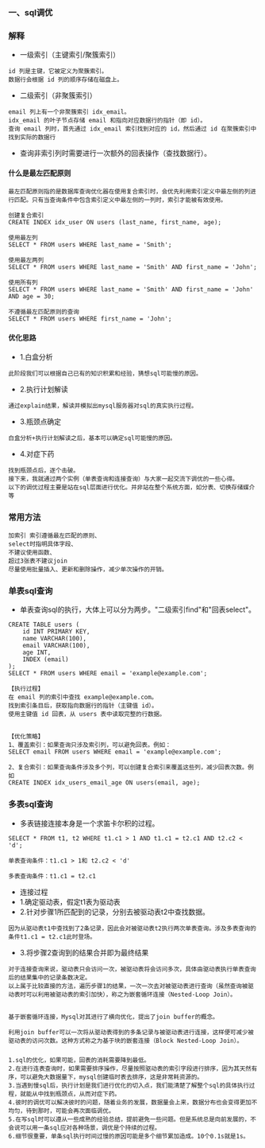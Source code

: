 ### 一、sql调优


### 解释
* 一级索引（主键索引/聚簇索引）
```
id 列是主键，它被定义为聚簇索引。
数据行会根据 id 列的顺序存储在磁盘上。
```
* 二级索引（非聚簇索引）
```
email 列上有一个非聚簇索引 idx_email。
idx_email 的叶子节点存储 email 和指向对应数据行的指针（即 id）。
查询 email 列时，首先通过 idx_email 索引找到对应的 id，然后通过 id 在聚簇索引中找到实际的数据行
```
* 查询非索引列时需要进行一次额外的回表操作（查找数据行）。

#### 什么是最左匹配原则
```
最左匹配原则指的是数据库查询优化器在使用复合索引时，会优先利用索引定义中最左侧的列进行匹配。只有当查询条件中包含索引定义中最左侧的一列时，索引才能被有效使用。
```
```
创建复合索引
CREATE INDEX idx_user ON users (last_name, first_name, age);

使用最左列
SELECT * FROM users WHERE last_name = 'Smith';

使用最左两列
SELECT * FROM users WHERE last_name = 'Smith' AND first_name = 'John';

使用所有列
SELECT * FROM users WHERE last_name = 'Smith' AND first_name = 'John' AND age = 30;

不遵循最左匹配原则的查询
SELECT * FROM users WHERE first_name = 'John';
```



#### 优化思路
* 1.白盒分析
```
此阶段我们可以根据自己已有的知识积累和经验，猜想sql可能慢的原因。
```
* 2.执行计划解读
```
通过explain结果，解读并模拟出mysql服务器对sql的真实执行过程。
```
* 3.瓶颈点确定
```
白盒分析+执行计划解读之后，基本可以确定sql可能慢的原因。
```
* 4.对症下药
```
找到瓶颈点后，逐个击破。
接下来，我就通过两个实例（单表查询和连接查询）与大家一起交流下调优的一些心得。
以下的调优过程主要是站在sql层面进行优化。并非站在整个系统方面，如分表、切换存储媒介等
```




### 常用方法
```
加索引 索引遵循最左匹配的原则、
select时指明具体字段、
不建议使用函数、
超过3张表不建议join
尽量使用批量插入、更新和删除操作，减少单次操作的开销。
```

### 单表sql查询
* 单表查询sql的执行，大体上可以分为两步。"二级索引find"和"回表select"。
```
CREATE TABLE users (
    id INT PRIMARY KEY,
    name VARCHAR(100),
    email VARCHAR(100),
    age INT,
    INDEX (email)
);
SELECT * FROM users WHERE email = 'example@example.com';

【执行过程】
在 email 列的索引中查找 example@example.com。
找到索引条目后，获取指向数据行的指针（主键值 id）。
使用主键值 id 回表，从 users 表中读取完整的行数据。


【优化策略】
1、覆盖索引：如果查询只涉及索引列，可以避免回表。例如：
SELECT email FROM users WHERE email = 'example@example.com';

2、复合索引：如果查询条件涉及多个列，可以创建复合索引来覆盖这些列，减少回表次数。例如
CREATE INDEX idx_users_email_age ON users(email, age);

```


### 多表sql查询
* 多表链接连接本身是一个求笛卡尔积的过程。
```
SELECT * FROM t1, t2 WHERE t1.c1 > 1 AND t1.c1 = t2.c1 AND t2.c2 < 'd';

单表查询条件：t1.c1 > 1和 t2.c2 < 'd'

多表查询条件：t1.c1 = t2.c1
```
* 连接过程
 * 1.确定驱动表，假定t1表为驱动表
 * 2.针对步骤1所匹配到的记录，分别去被驱动表t2中查找数据。
 ```
 因为从驱动表t1中查找到了2条记录，因此会对被驱动表t2执行两次单表查询。涉及多表查询的条件t1.c1 = t2.c1此时登场。
 ```
 * 3.将步骤2查询到的结果合并即为最终结果
 ```
 对于连接查询来说，驱动表只会访问一次，被驱动表将会访问多次，具体由驱动表执行单表查询后的结果集中的记录条数决定。
以上属于比较直接的方法，遍历步骤1的结果，一次一次去对被驱动表进行查询（虽然查询被驱动表时可以利用被驱动表的索引加快），称之为嵌套循环连接（Nested-Loop Join）。


基于嵌套循环连接，Mysql对其进行了横向优化，提出了join buffer的概念。

利用join buffer可以一次将从驱动表得到的多条记录与被驱动表进行连接，这样便可减少被驱动表的访问次数。这种方式称之为基于块的嵌套连接（Block Nested-Loop Join）。
 ```

### 
```
1.sql的优化，如果可能，回表的消耗需要降到最低。
2.在进行连表查询时，如果需要排序操作，尽量按照驱动表的索引字段进行排序，因为其天然有序，可以避免大数据量下，mysql创建临时表去排序，这是非常耗资源的。
3.当遇到慢sql后，执行计划是我们进行优化的切入点，我们能清楚了解整个sql的具体执行过程，就能从中找到瓶颈点，从而对症下药。
4.彼时的调优可以解决彼时的问题，随着业务的发展，数据量会上来，数据分布也会变得更加不均匀，待到那时，可能会再次面临调优。
5.在写sql时可以遵从一些成熟的经验总结，提前避免一些问题。但是系统总是向前发展的，不会说可以用一条sql应对各种场景，调优是个持续的过程。
6.细节很重要，单条sql执行时间过慢的原因可能是多个细节累加造成。10个0.1s就是1s。
```
